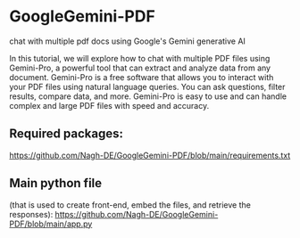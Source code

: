 # GoogleGemini-PDF

chat with multiple pdf docs using Google's Gemini generative AI

In this tutorial, we will explore how to chat with multiple PDF files using Gemini-Pro, a powerful tool that can extract and analyze data from any document. Gemini-Pro is a free software that allows you to interact with your PDF files using natural language queries. You can ask questions, filter results, compare data, and more. Gemini-Pro is easy to use and can handle complex and large PDF files with speed and accuracy.

## Required packages:
https://github.com/Nagh-DE/GoogleGemini-PDF/blob/main/requirements.txt

## Main python file 
  (that is used to create front-end, embed the files, and retrieve the responses):
https://github.com/Nagh-DE/GoogleGemini-PDF/blob/main/app.py
